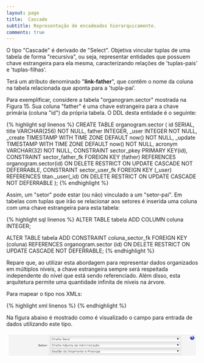 ```yaml
---
layout: page
title:  Cascade
subtitle: Representação de encadeados hierarquicamente.
comments: true
---
```


O tipo "Cascade" é derivado de "Select". Objetiva vincular tuplas de uma tabela de forma "recursiva", ou seja, representar entidades que possuem chave estrangeira para ela mesma, caracterizando relações de 'tuplas-pais' e 'tuplas-filhas'.

Terá um atributo denominado "**link-father**", que contêm o nome da coluna na tabela relacionada que aponta para a 'tupla-pai'.

Para exemplificar, considere a tabela "organogram.sector" mostrada na Figura 15. Sua coluna "father" é uma chave estrangeira para a chave primária (coluna "id") da própria tabela. O DDL desta entidade é o seguinte:

{% highlight sql linenos %}
CREATE TABLE organogram.sector (
  id SERIAL,
  title VARCHAR(256) NOT NULL,
  father INTEGER,
  _user INTEGER NOT NULL,
  _create TIMESTAMP WITH TIME ZONE DEFAULT now() NOT NULL,
  _update TIMESTAMP WITH TIME ZONE DEFAULT now() NOT NULL,
  acronym VARCHAR(32) NOT NULL,
  CONSTRAINT sector_pkey PRIMARY KEY(id),
  CONSTRAINT sector_father_fk FOREIGN KEY (father)
    REFERENCES organogram.sector(id)
    ON DELETE RESTRICT
    ON UPDATE CASCADE
    NOT DEFERRABLE,
  CONSTRAINT sector_user_fk FOREIGN KEY (_user)
    REFERENCES titan._user(_id)
    ON DELETE RESTRICT
    ON UPDATE CASCADE
    NOT DEFERRABLE
);
{% endhighlight %}


Assim, um "setor" pode estar (ou não) vinculado a um "setor-pai". Em tabelas com tuplas que irão se relacionar aos setores é inserida uma coluna com uma chave estrangeira para esta tabela:

{% highlight sql linenos %}
ALTER TABLE tabela ADD COLUMN coluna INTEGER;

ALTER TABLE tabela ADD CONSTRAINT coluna_sector_fk FOREIGN KEY (coluna) REFERENCES organogram.sector (id) ON DELETE RESTRICT ON UPDATE CASCADE NOT DEFERRABLE;
{% endhighlight %}

Repare que, ao utilizar esta abordagem para representar dados organizados em múltiplos níveis, a chave estrangeira sempre será respeitada independente do nível que está sendo referenciado. Além disso, esta arquitetura permite uma quantidade infinita de níveis na árvore.

Para mapear o tipo nos XMLs:

{% highlight xml linenos %}
<field
	type="Cascade"
	column="coluna"
	label="Setor"
	link-table="organogram.sector"
	link-column="id"
	link-view="title"
	link-father="father"
/>
{% endhighlight %}

Na figura abaixo é mostrado como é visualizado o campo para entrada de dados utilizando este tipo.

![Campo do tipo "Cascade".](/docs/images/image_19.png)
